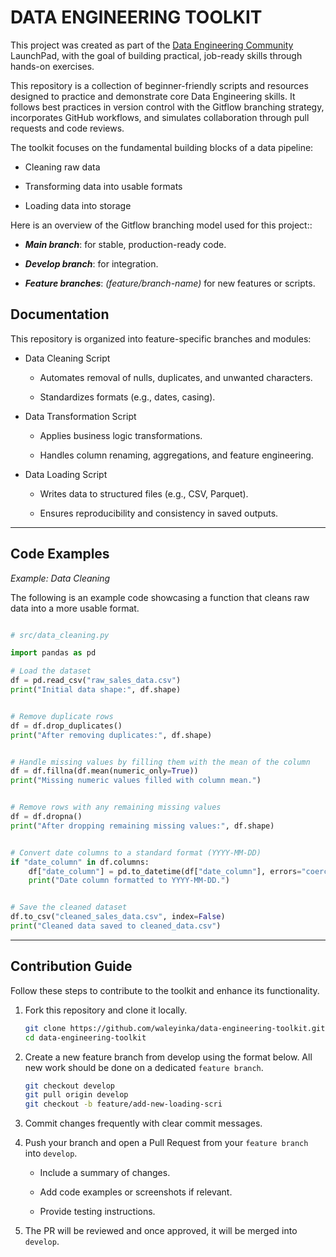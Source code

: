 # DATA ENGINEERING TOOLKIT

This project was created as part of the [Data Engineering Community](https://dataengineeringcommunity.com/) LaunchPad, with the goal of building practical, job-ready skills through hands-on exercises.

This repository is a collection of beginner-friendly scripts and resources designed to practice and demonstrate core Data Engineering skills. It follows best practices in version control with the Gitflow branching strategy, incorporates GitHub workflows, and simulates collaboration through pull requests and code reviews.

The toolkit focuses on the fundamental building blocks of a data pipeline:

- Cleaning raw data

- Transforming data into usable formats

- Loading data into storage

Here is an overview of the Gitflow branching model used for this project::

- ***Main branch***: for stable, production-ready code.

- ***Develop branch***: for integration.

- ***Feature branches***: *(feature/branch-name)* for new features or scripts.


## Documentation

This repository is organized into feature-specific branches and modules:

- Data Cleaning Script

    - Automates removal of nulls, duplicates, and unwanted characters.

    - Standardizes formats (e.g., dates, casing).

- Data Transformation Script

    - Applies business logic transformations.

    - Handles column renaming, aggregations, and feature engineering.

- Data Loading Script

    - Writes data to structured files (e.g., CSV, Parquet).

    - Ensures reproducibility and consistency in saved outputs.


---


## Code Examples

*Example: Data Cleaning*

The following is an example code showcasing a function that cleans raw data into a more usable format.

```python

# src/data_cleaning.py

import pandas as pd

# Load the dataset
df = pd.read_csv("raw_sales_data.csv")
print("Initial data shape:", df.shape)


# Remove duplicate rows
df = df.drop_duplicates()
print("After removing duplicates:", df.shape)


# Handle missing values by filling them with the mean of the column
df = df.fillna(df.mean(numeric_only=True))
print("Missing numeric values filled with column mean.")


# Remove rows with any remaining missing values
df = df.dropna()
print("After dropping remaining missing values:", df.shape)


# Convert date columns to a standard format (YYYY-MM-DD)
if "date_column" in df.columns:
    df["date_column"] = pd.to_datetime(df["date_column"], errors="coerce")
    print("Date column formatted to YYYY-MM-DD.")


# Save the cleaned dataset
df.to_csv("cleaned_sales_data.csv", index=False)
print("Cleaned data saved to cleaned_data.csv")
```

---


## Contribution Guide

Follow these steps to contribute to the toolkit and enhance its functionality.

1. Fork this repository and clone it locally.

   ```bash
   git clone https://github.com/waleyinka/data-engineering-toolkit.git
   cd data-engineering-toolkit

2. Create a new feature branch from develop using the format below. All new work should be done on a dedicated `feature branch`.

    ```bash
    git checkout develop
    git pull origin develop
    git checkout -b feature/add-new-loading-scri
    ```


3. Commit changes frequently with clear commit messages.


4. Push your branch and open a Pull Request from your `feature branch` into `develop`.

    - Include a summary of changes.

    - Add code examples or screenshots if relevant.

    - Provide testing instructions.


6. The PR will be reviewed and once approved, it will be merged into `develop`.
